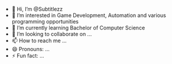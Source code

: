 - 👋 Hi, I’m @Subtitlezz
- 👀 I’m interested in Game Development, Automation and various programming opportunities
- 🌱 I’m currently learning Bachelor of Computer Science
- 💞️ I’m looking to collaborate on ...
- 📫 How to reach me ...
- 😄 Pronouns: ...
- ⚡ Fun fact: ...

<!---
Subtitlezz/Subtitlezz is a ✨ special ✨ repository because its `README.md` (this file) appears on your GitHub profile.
You can click the Preview link to take a look at your changes.
--->
